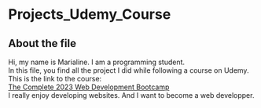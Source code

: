 # Projects_Udemy_Course

<h2>About the file</h2>

Hi, my name is Marialine. I am a programming student. <br>
In this file, you find all the project I did while following a course on Udemy. <br>
This is the link to the course: <br>
<a href="[https://forum.freecodecamp.org/t/free-api-inspirational-quotes-json-with-code-examples/311373](https://www.udemy.com/course/the-complete-web-development-bootcamp/)">
The Complete 2023 Web Development Bootcamp
</a> <br>
I really enjoy developing websites. And I want to become a web developper. <br>
